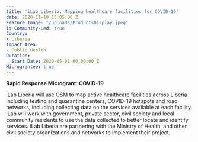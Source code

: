 ```yaml
---
title: 'iLab Liberia: Mapping healthcare facilities for COVID-19'
date: 2020-11-10 15:05:00 Z
Feature Image: "/uploads/ProductsDisplay.jpeg"
Is Community-Led: true
Country:
- Liberia
Impact Area:
- Public Health
Duration:
  Start Date: 2020-05-01 00:00:00 Z
Micrograntee: true
---
```


**Rapid Response Microgrant: COVID-19**

iLab Liberia will use OSM to map active healthcare facilities across Liberia including testing and quarantine centers, COVID-19 hotspots and road networks, including collecting data on the services available at each facility. iLab will work with government, private sector, civil society and local community residents to use the data collected to better locate and identify services. iLab Liberia are partnering with the Ministry of Health, and other civil society organizations and networks to implement their project.